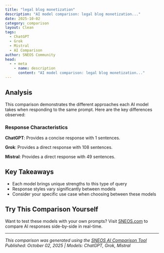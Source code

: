 ```yaml
---
title: "legal blog monetization"
description: "AI model comparison: legal blog monetization..."
date: 2025-10-02
category: comparison
layout: Clean
tags:
  - ChatGPT
  - Grok
  - Mistral
  - AI Comparison
author: SNEOS Community
head:
  - - meta
    - name: description
      content: "AI model comparison: legal blog monetization..."
---
```


<ChatComparison
  title="legal blog monetization"
  prompt="legal blog monetization"
  :responses='{
    "ChatGPT": "Error calling OpenAI API.",
    "Grok": "Monetizing a legal blog can be a rewarding way to generate income while sharing valuable legal insights, building your personal brand, or growing your law practice. However, it requires a strategic approach to ensure you maintain credibility, adhere to ethical guidelines (like attorney advertising rules), and provide value to your audience. Below are several effective ways to monetize a legal blog, along with practical tips for implementation:\n\n---\n\n### 1. Affiliate Marketing\n**How it Works**: Promote products or services related to legal needs (e.g., legal software, online legal services, or books) and earn a commission for each sale or referral made through your affiliate links.\n\n**Examples**:\n- Partner with platforms like LegalZoom, Rocket Lawyer, or Clio for legal services and software.\n- Recommend legal books or study materials through Amazon Associates.\n\n**Tips**:\n- Disclose affiliate relationships to comply with FTC guidelines and maintain transparency.\n- Only promote products/services you genuinely trust to preserve your credibility as a legal professional.\n- Focus on tools or services your audience (e.g., small business owners, law students, or other attorneys) would find useful.\n\n---\n\n### 2. Sponsored Content\n**How it Works**: Collaborate with companies or organizations to create content (e.g., blog posts, reviews, or guides) for a fee. This could include legal tech companies, law schools, or professional services providers.\n\n**Examples**:\n- Write a review of a case management tool.\n- Partner with a law school to discuss their programs for prospective students.\n\n**Tips**:\n- Clearly label sponsored content to avoid misleading readers.\n- Ensure the content aligns with your niche and provides value to your audience.\n- Be mindful of legal ethics rules regarding endorsements or partnerships, especially if you\u2019re a practicing attorney.\n\n---\n\n### 3. Advertisements\n**How it Works**: Use ad networks like Google AdSense to display ads on your blog. You earn money based on impressions (views) or clicks.\n\n**Examples**:\n- Place banner ads or sidebar ads on your blog.\n- Use native ads that blend into your content for a less intrusive experience.\n\n**Tips**:\n- Avoid excessive ads that could clutter your site and reduce user experience.\n- Focus on high-quality content to drive traffic, as ad revenue depends on page views and engagement.\n- Be selective with ad types to ensure they don\u2019t undermine your professional image (e.g., avoid irrelevant or low-quality ads).\n\n---\n\n### 4. Lead Generation for Legal Services\n**How it Works**: Use your blog to attract potential clients for your law firm or legal consulting services. Offer free content to build trust, then convert readers into clients.\n\n**Examples**:\n- Write blog posts about common legal issues (e.g., \u201CHow to File for Divorce in [State]\u201D) with a call-to-action (CTA) for a consultation.\n- Offer downloadable resources (like a free estate planning checklist) in exchange for contact information.\n\n**Tips**:\n- Check local bar association rules regarding attorney advertising to ensure compliance.\n- Focus on providing value rather than hard-selling your services.\n- Use email marketing to nurture leads by sharing more helpful content over time.\n\n---\n\n### 5. Premium Content or Courses\n**How it Works**: Create paid content such as eBooks, templates, webinars, or online courses tailored to your audience\u2019s legal needs.\n\n**Examples**:\n- Sell an eBook on \u201CStarting a Small Business: Legal Essentials.\u201D\n- Develop a course for law students on passing the bar exam.\n- Offer downloadable legal templates (e.g., contracts, wills) with a disclaimer that they are not legal advice.\n\n**Tips**:\n- Ensure premium content is high-quality and provides actionable value.\n- Use platforms like Teachable, Gumroad, or Patreon to host and sell your content.\n- Include disclaimers to clarify that your content does not constitute legal advice, especially if you\u2019re not providing one-on-one services.\n\n---\n\n### 6. Subscription Model/Membership Site\n**How it Works**: Charge readers a recurring fee for access to exclusive content, resources, or a community.\n\n**Examples**:\n- Offer a monthly subscription for in-depth legal guides or case law updates.\n- Create a private community for small business owners to discuss legal challenges and get group advice.\n\n**Tips**:\n- Provide consistent, valuable content to retain subscribers.\n- Use platforms like Substack or MemberPress to manage subscriptions.\n- Clearly communicate the benefits of joining to attract members.\n\n---\n\n### 7. Consulting or Speaking Engagements\n**How it Works**: Use your blog to establish yourself as an authority in a specific legal niche, then offer paid consulting services or speaking engagements.\n\n**Examples**:\n- Offer one-on-one consulting for startups on legal compliance.\n- Speak at industry events or webinars about legal trends, using your blog content as a portfolio.\n\n**Tips**:\n- Showcase testimonials or case studies on your blog to build credibility.\n- Promote your availability for speaking or consulting through blog posts and CTAs.\n- Network with industry groups or conferences to find opportunities.\n\n---\n\n### 8. Selling Digital Products\n**How it Works**: Create and sell digital products like checklists, guides, or legal research summaries that cater to your audience\u2019s needs.\n\n**Examples**:\n- Sell a \u201CDIY Lease Agreement Guide\u201D for landlords.\n- Offer a bundle of resources for law students preparing for exams.\n\n**Tips**:\n- Use platforms like Etsy or your blog to sell digital downloads.\n- Price products reasonably to attract buyers while reflecting the value of your expertise.\n- Include disclaimers to avoid liability for misuse of your materials.\n\n---\n\n### Key Considerations for Legal Blog Monetization\n1. **Ethics and Compliance**:\n   - If you\u2019re a licensed attorney, familiarize yourself with your state\u2019s bar association rules on advertising, client solicitation, and disclaimers.\n   - Avoid providing specific legal advice unless you\u2019re engaging with a client under a formal attorney-client relationship.\n   - Use disclaimers where appropriate, especially for downloadable resources or generalized content.\n\n2. **Target Audience**:\n   - Identify whether your blog serves other attorneys, law students, or laypeople (e.g., small business owners, individuals with legal issues). Tailor your monetization strategies to their needs.\n\n3. **Build Traffic First**:\n   - Monetization works best when you have a steady stream of visitors. Focus on SEO (search engine optimization), social media promotion, and content marketing to grow your audience before implementing monetization strategies.\n\n4. **Maintain Professionalism**:\n   - Avoid monetization methods that could harm your reputation, such as low-quality ads or overly aggressive sales tactics.\n   - Prioritize providing value to your readers to build trust and loyalty.\n\n5. **Diversify Income Streams**:\n   - Don\u2019t rely on just one method. Combine strategies like affiliate marketing, lead generation, and digital products to create multiple revenue streams.\n\n---\n\n### Tools to Support Monetization\n- **Website Hosting and Design**: Use platforms like WordPress with plugins (e.g., WooCommerce for selling products, MemberPress for memberships).\n- **Email Marketing**: Tools like Mailchimp or ConvertKit to capture leads and promote paid offerings.\n- **Analytics**: Google Analytics to track traffic and understand what content drives revenue.\n- **Payment Processors**: Stripe, PayPal, or Gumroad for handling transactions.\n\n---\n\n### Challenges and Solutions\n- **Challenge**: Low traffic in the early stages.\n  - **Solution**: Focus on SEO by targeting long-tail keywords (e.g., \u201Chow to draft a contract in Texas\u201D) and guest posting on other legal blogs to build backlinks.\n- **Challenge**: Maintaining credibility while monetizing.\n  - **Solution**: Be transparent about sponsored content or affiliate links and prioritize high-quality, helpful content over quick profits.\n- **Challenge**: Ethical concerns as an attorney.\n  - **Solution**: Consult your state bar\u2019s rules and include clear disclaimers on your site to avoid misunderstandings.\n\n---\n\nBy combining several of these monetization strategies and prioritizing value for your readers, you can turn your legal blog into a sustainable source of income while maintaining your professional integrity. Start small, test different approaches, and scale as your audience grows.",
    "Mistral": "Monetizing a legal blog can be achieved through various strategies. Here are some methods to consider:\n\n1. **Affiliate Marketing**:\n   - **Legal Software and Services**: Promote legal software, case management tools, or online legal services and earn a commission for each sale made through your referral links.\n   - **Books and Courses**: Recommend legal books, e-books, or online courses related to law and earn a commission from sales.\n\n2. **Sponsored Content**:\n   - **Sponsored Posts**: Write blog posts or reviews for legal companies or services in exchange for payment.\n   - **Sponsored Links**: Include sponsored links within your content for a fee.\n\n3. **Advertising**:\n   - **Display Ads**: Use ad networks like Google AdSense to display ads on your blog. You earn money based on impressions or clicks.\n   - **Direct Ad Sales**: Sell ad space directly to legal firms, law schools, or other relevant businesses.\n\n4. **Consulting and Legal Services**:\n   - **Legal Consulting**: Offer consulting services to individuals or businesses seeking legal advice.\n   - **Document Templates**: Sell legal document templates, such as contracts, wills, or other legal forms.\n\n5. **Membership and Subscription**:\n   - **Premium Content**: Offer exclusive, premium content to subscribers for a monthly or annual fee.\n   - **Membership Programs**: Create a membership program that provides access to additional resources, webinars, or legal tools.\n\n6. **E-commerce**:\n   - **Legal Products**: Sell legal products such as books, guides, or software directly from your blog.\n   - **Merchandise**: Offer branded merchandise related to your blog or legal topics.\n\n7. **Webinars and Online Courses**:\n   - **Paid Webinars**: Host paid webinars on legal topics.\n   - **Online Courses**: Create and sell online courses on legal subjects.\n\n8. **Lead Generation**:\n   - **Referral Programs**: Partner with law firms or legal service providers to generate leads for them in exchange for a commission.\n   - **Email Marketing**: Build an email list and monetize it through sponsored newsletters or promotional emails.\n\n9. **Content Licensing**:\n   - **Syndication**: License your content to other websites or publications for a fee.\n   - **Reprints**: Allow other blogs or websites to reprint your articles for a fee.\n\n10. **Events and Conferences**:\n    - **Sponsored Events**: Host or sponsor legal events, conferences, or workshops and charge for attendance.\n    - **Speaking Engagements**: Offer your services as a speaker at legal conferences or events.\n\n11. **Freelance Writing**:\n    - **Guest Blogging**: Write guest posts for other legal blogs or websites and charge for your services.\n    - **Content Creation**: Offer content creation services for legal firms or businesses.\n\n12. **Podcasting**:\n    - **Sponsored Episodes**: Create a legal podcast and monetize it through sponsored episodes or ads.\n    - **Premium Content**: Offer premium podcast episodes or exclusive content to paying subscribers.\n\n13. **Legal Directories**:\n    - **Paid Listings**: Create a directory of legal professionals or firms and charge for listings.\n    - **Featured Listings**: Offer featured or premium listings for a higher fee.\n\n14. **Crowdfunding and Donations**:\n    - **Patreon**: Use platforms like Patreon to accept donations from readers who appreciate your content.\n    - **Crowdfunding Campaigns**: Run crowdfunding campaigns to support specific projects or initiatives.\n\n15. **Partnerships and Collaborations**:\n    - **Joint Ventures**: Partner with other legal bloggers or businesses to create joint ventures that generate revenue.\n    - **Cross-Promotion**: Collaborate with other legal influencers or brands for cross-promotion and shared revenue opportunities.\n\nWhen implementing these strategies, it\u0027s important to ensure that your monetization efforts align with your blog\u0027s mission and values, and that they comply with legal and ethical standards. Transparency with your audience about sponsored content and affiliate relationships is also crucial for maintaining trust and credibility."
  }'
  published-date="02:44"
/>

## Analysis

This comparison demonstrates the different approaches each AI model takes when responding to the same prompt. Here are the key differences observed:

### Response Characteristics

**ChatGPT**: Provides a concise response with 1 sentences. 

**Grok**: Provides a direct response with 108 sentences. 

**Mistral**: Provides a direct response with 49 sentences. 

## Key Takeaways

- Each model brings unique strengths to this type of query
- Response styles vary significantly between models
- Consider your specific use case when choosing between these models

## Try This Comparison Yourself

Want to test these models with your own prompts? Visit [SNEOS.com](https://sneos.com) to compare AI responses side-by-side in real-time.

---

*This comparison was generated using the [SNEOS AI Comparison Tool](https://sneos.com)*
*Published: October 02, 2025 | Models: ChatGPT, Grok, Mistral*
